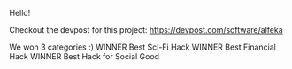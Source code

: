 Hello! 

Checkout the devpost for this project: https://devpost.com/software/alfeka

We won 3 categories :) 
WINNER Best Sci-Fi Hack
WINNER Best Financial Hack
WINNER Best Hack for Social Good
